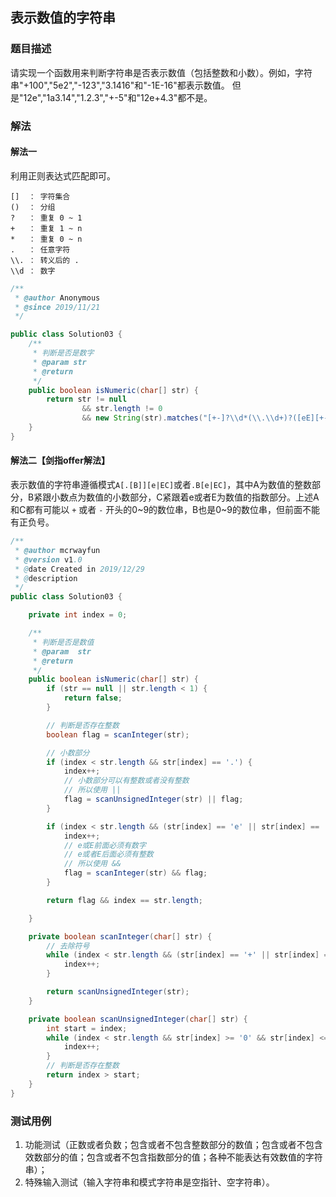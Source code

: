 ## 表示数值的字符串

### 题目描述
请实现一个函数用来判断字符串是否表示数值（包括整数和小数）。例如，字符串"+100","5e2","-123","3.1416"和"-1E-16"都表示数值。 但是"12e","1a3.14","1.2.3","+-5"和"12e+4.3"都不是。

### 解法

#### 解法一

利用正则表达式匹配即可。
```
[]  ： 字符集合
()  ： 分组
?   ： 重复 0 ~ 1
+   ： 重复 1 ~ n
*   ： 重复 0 ~ n
.   ： 任意字符
\\. ： 转义后的 .
\\d ： 数字
```

```java
/**
 * @author Anonymous
 * @since 2019/11/21
 */

public class Solution03 {
    /**
     * 判断是否是数字
     * @param str
     * @return
     */
    public boolean isNumeric(char[] str) {
        return str != null 
                && str.length != 0 
                && new String(str).matches("[+-]?\\d*(\\.\\d+)?([eE][+-]?\\d+)?");
    }
}
```

#### 解法二【剑指offer解法】

表示数值的字符串遵循模式`A[.[B]][e|EC]`或者`.B[e|EC]`，其中A为数值的整数部分，B紧跟小数点为数值的小数部分，C紧跟着e或者E为数值的指数部分。上述A和C都有可能以 `+` 或者 `-` 开头的0~9的数位串，B也是0~9的数位串，但前面不能有正负号。

```java
/**
 * @author mcrwayfun
 * @version v1.0
 * @date Created in 2019/12/29
 * @description
 */
public class Solution03 {

    private int index = 0;

    /**
     * 判断是否是数值
     * @param  str 
     * @return 
     */
    public boolean isNumeric(char[] str) {
        if (str == null || str.length < 1) {
            return false;
        }

        // 判断是否存在整数
        boolean flag = scanInteger(str);

        // 小数部分
        if (index < str.length && str[index] == '.') {
            index++;
            // 小数部分可以有整数或者没有整数
            // 所以使用 ||
            flag = scanUnsignedInteger(str) || flag;
        }

        if (index < str.length && (str[index] == 'e' || str[index] == 'E')) {
            index++;
            // e或E前面必须有数字
            // e或者E后面必须有整数
            // 所以使用 &&
            flag = scanInteger(str) && flag;
        }

        return flag && index == str.length;

    }

    private boolean scanInteger(char[] str) {
        // 去除符号
        while (index < str.length && (str[index] == '+' || str[index] == '-')) {
            index++;
        }

        return scanUnsignedInteger(str);
    }

    private boolean scanUnsignedInteger(char[] str) {
        int start = index;
        while (index < str.length && str[index] >= '0' && str[index] <= '9') {
            index++;
        }
        // 判断是否存在整数
        return index > start;
    }
}
```



### 测试用例

1. 功能测试（正数或者负数；包含或者不包含整数部分的数值；包含或者不包含效数部分的值；包含或者不包含指数部分的值；各种不能表达有效数值的字符串）；
2. 特殊输入测试（输入字符串和模式字符串是空指针、空字符串）。